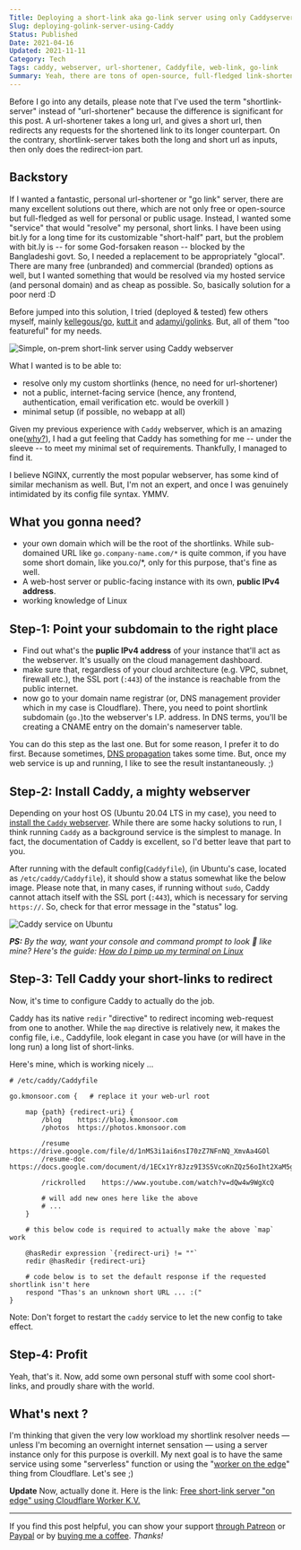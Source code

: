 ```yaml
---
Title: Deploying a short-link aka go-link server using only Caddyserver
Slug: deploying-golink-server-using-Caddy
Status: Published
Date: 2021-04-16
Updated: 2021-11-11
Category: Tech
Tags: caddy, webserver, url-shortener, Caddyfile, web-link, go-link
Summary: Yeah, there are tons of open-source, full-fledged link-shorteners. But, none were exactly what I wanted. Hence, the minimal approach only by utilizing an amazing webserver, `Caddy`. Here we go ...
---
```


Before I go into any details, please note that I've used the term "shortlink-server" instead of "url-shortener" because the difference is significant for this post.
A url-shortener takes a long url, and gives a short url, then redirects any requests for the shortened link to its longer counterpart. On the contrary, shortlink-server takes both the long and short url as inputs, then only does the redirect-ion part.

Backstory
---------

If I wanted a fantastic, personal url-shortener or "go link" server, there are many excellent solutions out there, which are not only free or open-source but full-fledged as well for personal or public usage. Instead, I wanted some "service" that would "resolve" my personal, short links. I have been using bit.ly for a long time for its customizable "short-half" part, but the problem with bit.ly is -- for some God-forsaken reason -- blocked by the Bangladeshi govt. So, I needed a replacement to be appropriately "glocal".
There are many free (unbranded) and commercial (branded) options as well, but I wanted something that would be resolved via my hosted service (and personal domain) and as cheap as possible. So, basically solution for a poor nerd :D

Before jumped into this solution, I tried (deployed & tested) few others myself, mainly [kellegous/go](https://github.com/kellegous/go), [kutt.it](kutt.it) and [adamyi/golinks](https://github.com/adamyi/golinks). But, all of them "too featureful" for my needs.

![Simple, on-prem short-link server using Caddy webserver](https://i.imgur.com/4nZbnUE.png)

What I wanted is to be able to:

* resolve only my custom shortlinks (hence, no need for url-shortener)
* not a public, internet-facing service (hence, any frontend, authentication, email verification etc. would be overkill )
* minimal setup (if possible, no webapp at all)

Given my previous experience with `Caddy` webserver, which is an amazing one([why?](https://caddyserver.com/docs/)), I had a gut feeling that Caddy has something for me -- under the sleeve -- to meet my minimal set of requirements. Thankfully, I managed to find it.

I believe NGINX, currently the most popular webserver, has some kind of similar mechanism as well. But, I'm not an expert, and once I was genuinely intimidated by its config file syntax. YMMV.

What you gonna need?
--------------------

* your own domain which will be the root of the shortlinks. While sub-domained URL like `go.company-name.com/*` is quite common, if you have some short domain, like you.co/*, only for this purpose, that's fine as well.
* A web-host server or public-facing instance with its own, **public IPv4 address**.
* working knowledge of Linux

Step-1: Point your subdomain to the right place
-----------------------------------------------

* Find out what's the **puplic IPv4 address** of your instance that'll act as the webserver. It's usually on the cloud management dashboard.
* make sure that, regardless of your cloud architecture (e.g. VPC, subnet, firewall etc.), the SSL port (`:443`) of the instance is reachable from the public internet.
* now go to your domain name registrar (or, DNS management provider which in my case is Cloudflare). There, you need to point shortlink subdomain (`go.`)to the webserver's I.P. address. In DNS terms, you'll be creating a CNAME entry on the domain's nameserver table.

You can do this step as the last one. But for some reason, I prefer it to do first. Because sometimes, [DNS propagation](https://blog.cloudflare.com/never-deal-with-dns-propagation-again/) takes some time. But, once my web service is up and running, I like to see the result instantaneously. ;)

Step-2: Install Caddy, a mighty webserver
-------------------------------------------

Depending on your host OS (Ubuntu 20.04 LTS in my case), you need to [install the `Caddy` webserver](https://caddyserver.com/docs/install). While there are some hacky solutions to run, I think running `Caddy` as a background service is the simplest to manage.
In fact, the documentation of Caddy is excellent, so I'd better leave that part to you.

After running with the default config(`Caddyfile`), (in Ubuntu's case, located as `/etc/caddy/Caddyfile`), it should show a status somewhat like the below image. Please note that, in many cases, if running without `sudo`, Caddy cannot attach itself with the SSL port (`:443`), which is necessary for serving `https://`.  So, check for that error message in the "status" log.

![Caddy service on Ubuntu](https://i.imgur.com/cfS5nvZ.png?1)

_**PS:** By the way, want your console and command prompt to look 🚀 like mine? Here's the guide: [How do I pimp up my terminal on Linux](https://blog.kmonsoor.com/pimp-up-my-terminal/)_

Step-3: Tell Caddy your short-links to redirect
-----------------------------------------------

Now, it's time to configure Caddy to actually do the job.

Caddy has its native `redir` "directive" to redirect incoming web-request from one to another. While the `map` directive is relatively new, it makes the config file, i.e., Caddyfile, look elegant in case you have (or will have in the long run) a long list of short-links.

Here's mine, which is working nicely ...  

```
# /etc/caddy/Caddyfile

go.kmonsoor.com {   # replace it your web-url root

    map {path} {redirect-uri} {
        /blog    https://blog.kmonsoor.com
        /photos  https://photos.kmonsoor.com

        /resume     https://drive.google.com/file/d/1nMS3i1ai6nsI70zZ7NFnNQ_XmvAa4GOl
        /resume-doc https://docs.google.com/document/d/1ECx1Yr8Jzz9I3S5VcoKnZQz56oIht2XaM5gSNetcWag

        /rickrolled    https://www.youtube.com/watch?v=dQw4w9WgXcQ
        
        # will add new ones here like the above
        # ...
    }

    # this below code is required to actually make the above `map` work

    @hasRedir expression `{redirect-uri} != ""`
    redir @hasRedir {redirect-uri}

    # code below is to set the default response if the requested shortlink isn't here
    respond "Thas's an unknown short URL ... :("  
}
```

Note: Don't forget to restart the `caddy` service to let the new config to take effect.

Step-4: Profit
----------------

Yeah, that's it. Now, add some own personal stuff with some cool short-links, and proudly share with the world.

What's next ?
-------------

I'm thinking that given the very low workload my shortlink resolver needs — unless I'm becoming an overnight internet sensation — using a server instance only for this purpose is overkill. My next goal is to have the same service using some "serverless" function or using the "[worker on the edge](https://developers.cloudflare.com/workers/examples/redirect)" thing from Cloudflare. Let's see ;)

**Update** Now, actually done it. Here is the link: [Free short-link server "on edge" using Cloudflare Worker K.V.](https://blog.kmonsoor.com/golink-server-using-cloudflare-worker-kv/)

---
If you find this post helpful, you can show your support [through Patreon](https://www.patreon.com/kmonsoor) or [Paypal](https://paypal.me/KhaledMonsoor/) or by [buying me a coffee](https://ko-fi.com/kmonsoor). *Thanks!*